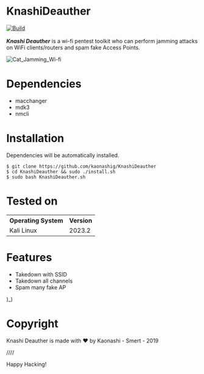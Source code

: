 # KnashiDeauther
[![Build](https://img.shields.io/badge/Supported_OS-Linux-green.svg)]()
<br/>
<br/>
***Knashi Deauther*** is a wi-fi pentest toolkit who can perform jamming attacks on WiFi clients/routers and spam fake Access Points.

![Cat_Jamming_Wi-fi](https://media.discordapp.net/attachments/893715225952534578/1155719734566858794/Screenshot_20230924-2338542.png)


Dependencies
=

- macchanger
- mdk3
- nmcli


Installation
=
Dependencies will be automatically installed.

    $ git clone https://github.com/kaonashig/KnashiDeauther
    $ cd KnashiDeauther && sudo ./install.sh
    $ sudo bash KnashiDeauther.sh


Tested on
=

<table>
    <tr>
        <th>Operating System</th>
        <th> Version </th>
    </tr>
    <tr>
        <td>Kali Linux </td>
        <td> 2023.2 </td>
    </tr>
</table>


Features
=
- Takedown with SSID
- Takedown all channels
- Spam many fake AP

)_) 

Copyright
=
Knashi Deauther is made with ❤️ by Kaonashi - Smert - 2019

////

Happy Hacking!
